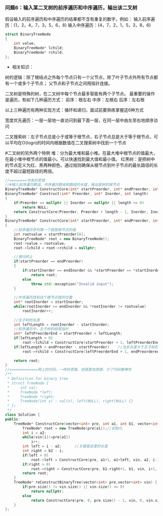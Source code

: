 ### 问题6：输入某二叉树的前序遍历和中序遍历，输出该二叉树

假设输入的前序遍历和中序遍历的结果都不含有重复的数字，例如：
输入前序遍历：{1，2，4，7，3，5，6，8}
输入中序遍历：{4，7，2，1，5，3，8，6}
```c++
struct BinaryTreeNode
{
	int value;
	BinaryTreeNode* lchild;
	BinaryTreeNode* rchild;
};
```

- 相关知识：

树的逻辑：除了根结点之外每个节点只有一个父节点，除了叶子节点外所有节点都有一个或多个子节点；
父节点和子节点之间用指针连接。

二叉树是特殊的树，在二叉树中每个节点最多智能有两个子节点。
最重要的操作是遍历，有如下几种遍历方式：
前序：根左右
中序：左根右
后序：左右根

以上三种遍历有两种实现方式：循环和递归，面试前要熟练掌握这6种方式

宽度优先遍历：一层一层地一直访问到最下面一层，在同一层中由左至右地顺序访问

二叉搜索树：左子节点总是小于或等于根节点，右子节点总是大于等于根节点，可以平均在O(logn)的时间内根据数值在二叉搜索树中找到一个节点

#二叉树的另外两个特例
堆：分为最大堆和最小堆。在最大堆中根节点的值最大，在最小堆中根节点的值最小。可以快速找到最大值和最小值。
红黑树：是把树中的节点定义为红、黑两种颜色，通过规则确保从根节点到叶子节点的最长路径的长度不超过最短路径的两倍。

```c++
//========书本的思想
//#输入前序遍历数组、中序遍历数组和数组的长度，输出是树的根节点
BinaryTreeNode* ConstructCore(int* startPreorder, int* endPreorder, int* startInorder, int* endInorder);
BinaryTreeNode* Construct(int* Preorder, int* Inorder, int length)
{
	if(Preorder == nullptr || Inorder == nullptr || length <= 0)
		return NULL;
	return ConstructCore(Preorder, Preorder + length - 1, Inorder, Inorder + length - 1);
}
BinaryTreeNode* ConstructCore(int* startPreorder, int* endPreorder, int* startInorder, int* endInorder)
{
	//前序遍历序列第一个就是根节点的值
	int rootvalue = startPreorder[0];
	BinaryTreeNode* root = new BinaryTreeNode();
	root->value = rootvalue;
	root->lchild = root->rchild = nullptr;
	
	//递归终止
	if(startPreorder == endPreorder)
	{
		if(startInorder == endInorder && *startPreorder == *startInorder)
			return root;
		else
			throw std::exception("Invalid input");
	}
	
	//中序遍历找到这个根节点值的位置
	int* rootInorder = startInorder;
	while(rootInorder >= endInorder && *rootInorder != rootvalue)
		rootInorder++;
	
	//左子树的长度
	int leftLength = rootInorder - startInorder;
	//前序遍历中，左子树的结尾指针
	int* leftPreorderEnd = startPreorder + leftLength;
	if(leftLength > 0)
		root->lchild = ConstructCore(startPreorder + 1, leftPreorderEnd, startInorder, rootInordered - 1);
	if(leftLength < endPreorder - startPreorder)	//当总长度大于左子树的长度，意味着还有右子树的存在
		root->rchild = ConstructCore(leftPreorderEnd + 1, endPreordered, rootInorder + 1, endInorder);
	
	return root;	
}
//=============网上的代码，一样的思路，但是更加简便，少了代码鲁棒性
/**
 * Definition for binary tree
 * struct TreeNode {
 *     int val;
 *     TreeNode *left;
 *     TreeNode *right;
 *     TreeNode(int x) : val(x), left(NULL), right(NULL) {}
 * };
 */
class Solution {
public:
    TreeNode* ConstructCore(vector<int> pre, int a1, int b1, vector<int>vin, int a2, int b2){
        TreeNode* root = new TreeNode(pre[a1]);//初始化
        int i = a2;
        while(vin[i]!=pre[a1])
            i++;
        int left = i - a2;		//关键是这里的长度	
        int right = b2 - i;
        if(left > 0)
            root->left = ConstructCore(pre, a1+1, a1+left, vin, a2, i-1);
        if(right > 0)
            root->right = ConstructCore(pre, b1-right+1, b1, vin, i+1, b2);
        return root;
    }    
    TreeNode* reConstructBinaryTree(vector<int> pre,vector<int> vin) {
        if(pre.size() != vin.size() || vin.size() <= 0)
            return nullptr;
        else
            return ConstructCore(pre, 0, pre.size() - 1, vin, 0, vin.size() - 1);
    }
};

```























